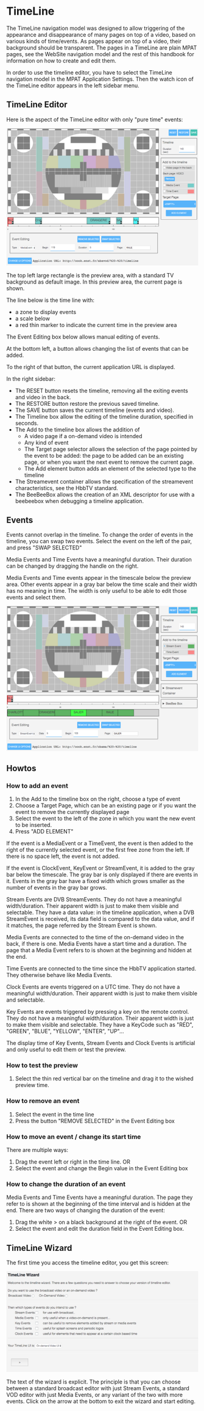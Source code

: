 # TimeLine

The TimeLine navigation model was designed to allow triggering of the appearance and 
disappearance of many pages on top of a video, based on various kinds of time/events.
As pages appear on top of a video, their background should be transparent.
The pages in a TimeLine are plain MPAT pages, see the WebSite navigation model and the
rest of this handbook for information on how to create and edit them.

In order to use the timeline editor, you have to select the TimeLine navigation model in the
MPAT Application Settings. Then the watch icon of the TimeLine editor appears in the left sidebar menu.

## TimeLine Editor

Here is the aspect of the TimeLine editor with only "pure time" events:

![TimeLine editor](images/puretime.png)

The top left large rectangle is the preview area, with a standard TV background as default image.
In this preview area, the current page is shown.

The line below is the time line with:

* a zone to display events
* a scale below
* a red thin marker to indicate the current time in the preview area

The Event Editing box below allows manual editing of events.

At the bottom left, a button allows changing the list of events that can be added.

To the right of that button, the current application URL is displayed.

In the right sidebar:

* The RESET button resets the timeline, removing all the exiting events and video in the back.
* The RESTORE button restore the previous saved timeline.
* The SAVE button saves the current timeline (events and video).
* The Timeline box allow the editing of the timeline duration, specified in seconds.
* The Add to the timeline box allows the addition of 
  * A video page if a on-demand video is intended
  * Any kind of event
  * The Target page selector allows the selection of the 
page pointed by the event to be added: the page to be added can be an existing page, or <empty>
when you want the next event to remove the current page.
  * The Add element button adds an element of the selected type to the timeline
* The Streamevent container allows the specification of the streamevent characteristics,
see the HbbTV standard.
* The BeeBeeBox allows the creation of an XML descriptor for use with a beebeebox when
debugging a timeline application.

## Events

Events cannot overlap in the timeline. To change the order of events in the timeline, 
you can swap two events. Select the event on the left of the pair, and press "SWAP SELECTED"

Media Events and Time Events have a meaningful duration. Their duration can be changed by dragging
the handle on the right.

Media Events and Time events appear in the timescale below the preview area.
Other events appear in a gray bar below the time scale and their width has 
no meaning in time. The width is only useful
to be able to edit those events and select them. 

![Events](images/timeandstreamevents.png)


## Howtos

### How to add an event

1. In the Add to the timeline box on the right, choose a type of event
1. Choose a Target Page, which can be an existing page or <empty> if you want the event
to remove the currently displayed page
1. Select the event to the left of the zone in which you want the new event to be inserted.
1. Press "ADD ELEMENT"

If the event is a MediaEvent or a TimeEvent, the event is then added to the right of the currently selected event, or the first free zone from the left.
If there is no space left, the event is not added.

If the event is ClockEvent, KeyEvent or StreamEvent, it is added to the gray bar below the timescale.
The gray bar is only displayed if there are events in it. Events in the gray bar have a fixed width
which grows smaller as the number of events in the gray bar grows.

Stream Events are DVB StreamEvents. They do not have a meaningful width/duration. 
Their apparent width is just to make them visible and selectable.
They have a data value: in the timeline application, when a DVB StreamEvent is received,
its data field is compared to the data value, and if it matches, the page referred
by the Stream Event is shown.

Media Events are connected to the time of the on-demand video in the back, if there
is one. Media Events have a start time and a duration. The page that a Media Event
refers to is shown at the beginning and hidden at the end.

Time Events are connected to the time since the HbbTV application started. They otherwise 
behave like Media Events.

Clock Events are events triggered on a UTC time. They do not have a meaningful width/duration. 
Their apparent width is just to make them visible and selectable.

Key Events are events triggered by pressing a key on the remote control.
They do not have a meaningful width/duration. 
Their apparent width is just to make them visible and selectable.
They have a KeyCode such as "RED", "GREEN", "BLUE", "YELLOW", "ENTER", "UP"...

The display time of Key Events, Stream Events and Clock Events is artificial and only
useful to edit them or test the preview.

### How to test the preview

1. Select the thin red vertical bar on the timeline and drag it to the wished preview time.

### How to remove an event

1. Select the event in the time line
1. Press the button "REMOVE SELECTED" in the Event Editing box

### How to move an event / change its start time

There are multiple ways:

1. Drag the event left or right in the time line. OR
2. Select the event and change the Begin value in the Event Editing box

### How to change the duration of an event

Media Events and Time Events have a meaningful duration. The page they refer to is 
shown at the beginning of the time interval and is hidden at the end. There are two
ways of changing the duration of the event:

1. Drag the white > on a black background at the right of the event. OR
1. Select the event and edit the duration field in the Event Editing box.

## TimeLine Wizard

The first time you access the timeline editor, you get this screen:

![TimeLine wizard](images/timelinewizard.png)

The text of the wizard is explicit. The principle is that you can choose between
a standard broadcast editor with just Stream Events, a standard VOD editor with
just Media Events, or any variant of the two with more events. Click on the arrow at 
the bottom to exit the wizard and start editing.

